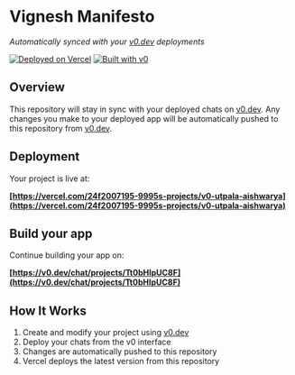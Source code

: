 # Vignesh Manifesto

*Automatically synced with your [v0.dev](https://v0.dev) deployments*

[![Deployed on Vercel](https://img.shields.io/badge/Deployed%20on-Vercel-black?style=for-the-badge&logo=vercel)](https://vercel.com/24f2007195-9995s-projects/v0-utpala-aishwarya)
[![Built with v0](https://img.shields.io/badge/Built%20with-v0.dev-black?style=for-the-badge)](https://v0.dev/chat/projects/Tt0bHIpUC8F)

## Overview

This repository will stay in sync with your deployed chats on [v0.dev](https://v0.dev).
Any changes you make to your deployed app will be automatically pushed to this repository from [v0.dev](https://v0.dev).

## Deployment

Your project is live at:

**[https://vercel.com/24f2007195-9995s-projects/v0-utpala-aishwarya](https://vercel.com/24f2007195-9995s-projects/v0-utpala-aishwarya)**

## Build your app

Continue building your app on:

**[https://v0.dev/chat/projects/Tt0bHIpUC8F](https://v0.dev/chat/projects/Tt0bHIpUC8F)**

## How It Works

1. Create and modify your project using [v0.dev](https://v0.dev)
2. Deploy your chats from the v0 interface
3. Changes are automatically pushed to this repository
4. Vercel deploys the latest version from this repository
